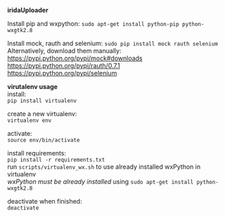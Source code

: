 **iridaUploader**


Install pip and wxpython: `sudo apt-get install python-pip python-wxgtk2.8`  


Install mock, rauth and selenium: `sudo pip install mock rauth selenium`    
Alternatively, download them manually:  
https://pypi.python.org/pypi/mock#downloads  
https://pypi.python.org/pypi/rauth/0.7.1
https://pypi.python.org/pypi/selenium  
  
  
**virutalenv usage**  
install:  
`pip install virtualenv`    

create a new virtualenv:  
`virtualenv env`  

activate:  
`source env/bin/activate`  

install requirements:  
`pip install -r requirements.txt`  
run `scripts/virtualenv_wx.sh` to use already installed wxPython in virtualenv  
 *wxPython must be already installed* using `sudo apt-get install python-wxgtk2.8`  

deactivate when finished:  
`deactivate`  
